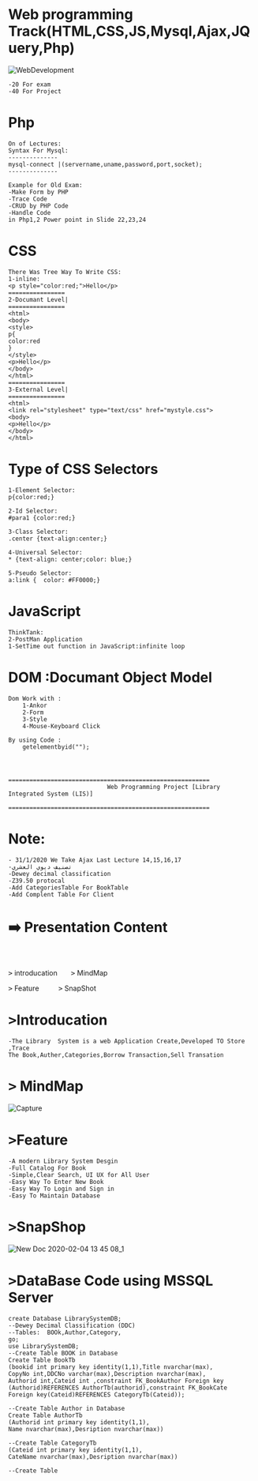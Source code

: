 # Web programming Track(HTML,CSS,JS,Mysql,Ajax,JQuery,Php)
![WebDevelopment](https://user-images.githubusercontent.com/39864308/73829280-62581000-480b-11ea-9d53-7901895aa5e7.jpg)

 	-20 For exam
	-40 For Project
#
# Php
	On of Lectures:
	Syntax For Mysql:
	--------------
	mysql-connect |(servername,uname,password,port,socket);
	--------------
	
	Example for Old Exam:
	-Make Form by PHP
	-Trace Code
	-CRUD by PHP Code
	-Handle Code
	in Php1,2 Power point in Slide 22,23,24
#
# CSS
	There Was Tree Way To Write CSS:
	1-inline:
	<p style="color:red;">Hello</p>
	================
	2-Documant Level|
	================
	<html>
	<body>
	<style>
	p{
	color:red
	}
	</style>
	<p>Hello</p>
	</body>
	</html>
	================
	3-External Level|
	================
	<html>
	<link rel="stylesheet" type="text/css" href="mystyle.css">
	<body>
	<p>Hello</p>
	</body>
	</html>
	
#
# Type of CSS Selectors
	1-Element Selector:
	p{color:red;}
	
	2-Id Selector:
	#para1 {color:red;}
	
	3-Class Selector:
	.center {text-align:center;}
	
	4-Universal Selector:
	* {text-align: center;color: blue;}
	
	5-Pseudo Selector:
	a:link {  color: #FF0000;}


  
#

# JavaScript

	ThinkTank:
	2-PostMan Application
	1-SetTime out function in JavaScript:infinite loop
	
# DOM :Documant Object Model
	Dom Work with :
		1-Ankor
		2-Form
		3-Style
		4-Mouse-Keyboard Click
		
	By using Code :
		getelementbyid("");




	
#

					=========================================================
		                        Web Programming Project [Library Integrated System (LIS)]
		                        =========================================================
 # Note:
 	- 31/1/2020 We Take Ajax Last Lecture 14,15,16,17
 	-تصنيف ديوي العشري
 	-Dewey decimal classification
 	-Z39.50 protocal
	-Add CategoriesTable For BookTable
	-Add Complent Table For Client
	
 
 #  :arrow_right: Presentation Content
 #
 <br>
  <kbd>></kbd> introducation
  						&nbsp; &nbsp; &nbsp;  <kbd>></kbd> MindMap <br>

  <kbd>></kbd> Feature
  					&nbsp;	&nbsp;&nbsp; &nbsp; &nbsp;  <kbd>></kbd> SnapShot
<br>


#


#					        <kbd>></kbd>Introducation

	-The Library  System is a web Application Create,Developed TO Store ,Trace
	The Book,Auther,Categories,Borrow Transaction,Sell Transation
	
	



#					 <kbd>></kbd> MindMap 
![Capture](https://user-images.githubusercontent.com/39864308/73829002-e8c02200-480a-11ea-9a7e-ea50c2a9b802.PNG)



#			        <kbd>></kbd>Feature
 	
	-A modern Library System Desgin
	-Full Catalog For Book
	-Simple,Clear Search, UI UX for All User
	-Easy Way To Enter New Book
	-Easy Way To Login and Sign in
	-Easy To Maintain Database
	
	
#				  <kbd>></kbd>SnapShop


![New Doc 2020-02-04 13 45 08_1](https://user-images.githubusercontent.com/39864308/73742282-be139200-4754-11ea-879f-0526c1d16a1c.jpg)

#

#				  <kbd>></kbd>DataBase Code using MSSQL Server

	create Database LibrarySystemDB;
	--Dewey Decimal Classification (DDC)
	--Tables:  BOOk,Author,Category,
	go;
	use LibrarySystemDB;
	--Create Table BOOK in Database
	Create Table BookTb
	(bookid int primary key identity(1,1),Title nvarchar(max),
	CopyNo int,DDCNo varchar(max),Description nvarchar(max),
	Authorid int,Cateid int ,constraint FK_BookAuthor Foreign key
	(Authorid)REFERENCES AuthorTb(authorid),constraint FK_BookCate
	Foreign key(Cateid)REFERENCES CategoryTb(Cateid));

	--Create Table Author in Database
	Create Table AuthorTb
	(Authorid int primary key identity(1,1),
	Name nvarchar(max),Desription nvarchar(max))
	
	--Create Table CategoryTb
	(Cateid int primary key identity(1,1),
	CateName nvarchar(max),Desription nvarchar(max))
	
	--Create Table 




